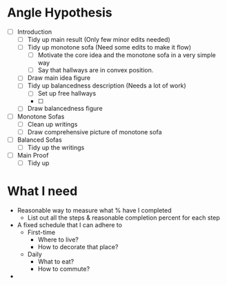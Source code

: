 
# Angle Hypothesis

- [ ] Introduction
	- [ ] Tidy up main result (Only few minor edits needed)
	- [ ] Tidy up monotone sofa (Need some edits to make it flow)
		- [ ] Motivate the core idea and the monotone sofa in a very simple way
		- [ ] Say that hallways are in convex position.
	- [ ] Draw main idea figure 
	- [ ] Tidy up balancedness description (Needs a lot of work)
		- [ ] Set up free hallways
		- [ ] 
	- [ ] Draw balancedness figure
- [ ] Monotone Sofas
	- [ ] Clean up writings
	- [ ] Draw comprehensive picture of monotone sofa
- [ ] Balanced Sofas
	- [ ] Tidy up the writings
- [ ] Main Proof
	- [ ] Tidy up

# What I need

- Reasonable way to measure what % have I completed
	- List out all the steps & reasonable completion percent for each step
- A fixed schedule that I can adhere to
	- First-time
		- Where to live?
		- How to decorate that place?
	- Daily
		- What to eat?
		- How to commute?
- 